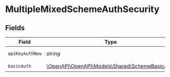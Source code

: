 # MultipleMixedSchemeAuthSecurity


## Fields

| Field                                                                                    | Type                                                                                     | Required                                                                                 | Description                                                                              | Example                                                                                  |
| ---------------------------------------------------------------------------------------- | ---------------------------------------------------------------------------------------- | ---------------------------------------------------------------------------------------- | ---------------------------------------------------------------------------------------- | ---------------------------------------------------------------------------------------- |
| `apiKeyAuthNew`                                                                          | *string*                                                                                 | :heavy_check_mark:                                                                       | N/A                                                                                      | Token <YOUR_API_KEY>                                                                     |
| `basicAuth`                                                                              | [\OpenAPI\OpenAPI\Models\Shared\SchemeBasicAuth](../../models/shared/SchemeBasicAuth.md) | :heavy_check_mark:                                                                       | N/A                                                                                      |                                                                                          |
